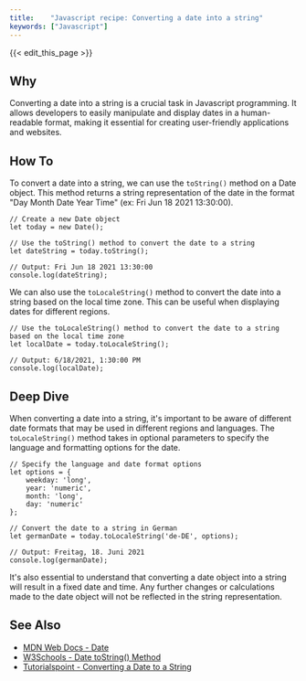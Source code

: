 ```yaml
---
title:    "Javascript recipe: Converting a date into a string"
keywords: ["Javascript"]
---
```


{{< edit_this_page >}}

## Why
Converting a date into a string is a crucial task in Javascript programming. It allows developers to easily manipulate and display dates in a human-readable format, making it essential for creating user-friendly applications and websites.

## How To
To convert a date into a string, we can use the `toString()` method on a Date object. This method returns a string representation of the date in the format "Day Month Date Year Time" (ex: Fri Jun 18 2021 13:30:00).

```
// Create a new Date object
let today = new Date();

// Use the toString() method to convert the date to a string
let dateString = today.toString();

// Output: Fri Jun 18 2021 13:30:00 
console.log(dateString);
```

We can also use the `toLocaleString()` method to convert the date into a string based on the local time zone. This can be useful when displaying dates for different regions.

```
// Use the toLocaleString() method to convert the date to a string based on the local time zone
let localDate = today.toLocaleString();

// Output: 6/18/2021, 1:30:00 PM 
console.log(localDate);
```

## Deep Dive
When converting a date into a string, it's important to be aware of different date formats that may be used in different regions and languages. The `toLocaleString()` method takes in optional parameters to specify the language and formatting options for the date.

```
// Specify the language and date format options
let options = { 
    weekday: 'long', 
    year: 'numeric', 
    month: 'long', 
    day: 'numeric' 
};

// Convert the date to a string in German
let germanDate = today.toLocaleString('de-DE', options);

// Output: Freitag, 18. Juni 2021 
console.log(germanDate);
```

It's also essential to understand that converting a date object into a string will result in a fixed date and time. Any further changes or calculations made to the date object will not be reflected in the string representation.

## See Also
- [MDN Web Docs - Date](https://developer.mozilla.org/en-US/docs/Web/JavaScript/Reference/Global_Objects/Date)
- [W3Schools - Date toString() Method](https://www.w3schools.com/jsref/jsref_tostring_date.asp)
- [Tutorialspoint - Converting a Date to a String](https://www.tutorialspoint.com/convert-a-date-object-to-a-string-in-javascript)